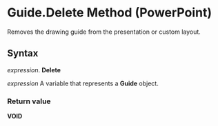 
# Guide.Delete Method (PowerPoint)

Removes the drawing guide from the presentation or custom layout.


## Syntax

 _expression_. **Delete**

 _expression_ A variable that represents a **Guide** object.


### Return value

 **VOID**

